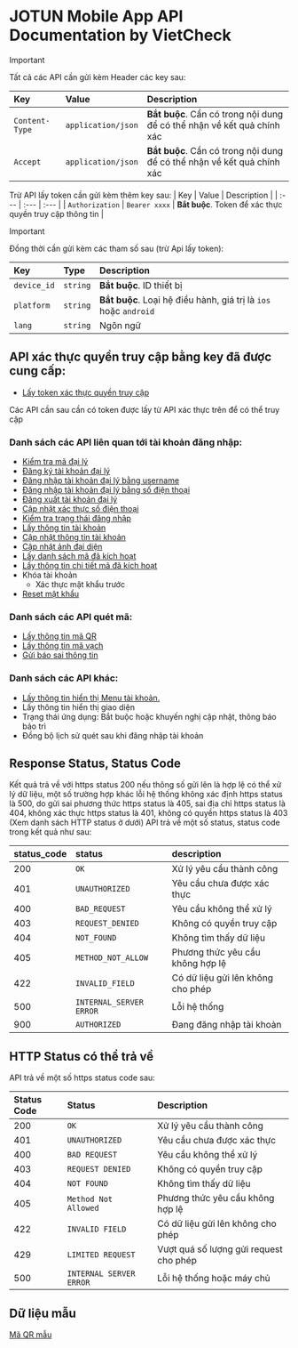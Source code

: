 # JOTUN Mobile App API Documentation by VietCheck

> [!IMPORTANT]
> Tất cả các API cần gửi kèm Header các key sau:

| Key | Value | Description |
| :--- | :--- | :--- |
| `Content-Type` | `application/json` | **Bắt buộc**. Cần có trong nội dung để có thể nhận về kết quả chính xác |
| `Accept` | `application/json` | **Bắt buộc**. Cần có trong nội dung để có thể nhận về kết quả chính xác |

Trừ API lấy token cần gửi kèm thêm key sau:
| Key | Value | Description |
| :--- | :--- | :--- |
| `Authorization` | `Bearer xxxx` | **Bắt buộc**. Token để xác thực quyền truy cập thông tin |

> [!IMPORTANT]
> Đồng thời cần gửi kèm các tham số sau (trừ Api lấy token):

| Key | Type | Description |
| :--- | :--- | :--- |
| `device_id` | `string` | **Bắt buộc**. ID thiết bị |
| `platform` | `string` | **Bắt buộc**. Loại hệ điều hành, giá trị là `ios` hoặc `android` |
| `lang` | `string` | Ngôn ngữ  |

## API xác thực quyền truy cập bằng key đã được cung cấp:

- [Lấy token xác thực quyền truy cập](token-access.md)

Các API cần sau cần có token được lấy từ API xác thực trên để có thể truy cập

### Danh sách các API liên quan tới tài khoản đăng nhập:

- [Kiểm tra mã đại lý](agent-check.md)
- [Đăng ký tài khoản đại lý](register.md)
- [Đăng nhập tài khoản đại lý bằng username](login.md)
- [Đăng nhập tài khoản đại lý bằng số điện thoại](login-phone.md)
- [Đăng xuất tài khoản đại lý](logout.md)
- [Cập nhật xác thực số điện thoại](phone-verify-update.md)
- [Kiểm tra trạng thái đăng nhập](check-login-status.md)
- [Lấy thông tin tài khoản](user.md)
- [Cập nhật thông tin tài khoản](update-user.md)
- [Cập nhật ảnh đại diện](change-avatar.md)
- [Lấy danh sách mã đã kích hoạt](actived-codes.md)
- [Lấy thông tin chi tiết mã đã kích hoạt](code-detail.md)
- Khóa tài khoản
   - Xác thực mật khẩu trước
- [Reset mật khẩu](reset-pass.md)

### Danh sách các API quét mã:

- [Lấy thông tin mã QR](qr.md)
- [Lấy thông tin mã vạch](barcode.md)
- [Gửi báo sai thông tin](report.md)

### Danh sách các API khác:

- [Lấy thông tin hiển thị Menu tài khoản.](user-menu.md)
- Lấy thông tin hiển thị giao diện
- Trạng thái ứng dụng: Bắt buộc hoặc khuyến nghị cập nhật, thông báo bảo trì
- Đồng bộ lịch sử quét sau khi đăng nhập tài khoản

## Response Status, Status Code
Kết quả trả về với https status 200 nếu thông số gửi lên là hợp lệ có thể xử lý dữ liệu, một số trường hợp khác lỗi hệ thống không xác định https status là 500, do gửi sai phương thức https status là 405, sai địa chỉ https status là 404, không xác thực https status là 401, không có quyền https status là 403 (Xem danh sách HTTP status ở dưới)
API trả về một số status, status code trong kết quả như sau:

| status_code | status | description
| :--- | :--- | :--- | 
| 200 | `OK` | Xử lý yêu cầu thành công |
| 401 | `UNAUTHORIZED` | Yêu cầu chưa được xác thực |
| 400 | `BAD_REQUEST` | Yêu cầu không thể xử lý |
| 403 | `REQUEST_DENIED` | Không có quyền truy cập |
| 404 | `NOT_FOUND` | Không tìm thấy dữ liệu |
| 405 | `METHOD_NOT_ALLOW` | Phương thức yêu cầu không hợp lệ |
| 422 | `INVALID_FIELD` | Có dữ liệu gửi lên không cho phép |
| 500 | `INTERNAL_SERVER ERROR` | Lỗi hệ thống |
| 900 | `AUTHORIZED` | Đang đăng nhập tài khoản |

## HTTP Status có thể trả về

API trả về một số https status code sau:

| Status Code | Status | Description
| :--- | :--- | :--- | 
| 200 | `OK` | Xử lý yêu cầu thành công |
| 401 | `UNAUTHORIZED` | Yêu cầu chưa được xác thực |
| 400 | `BAD REQUEST` | Yêu cầu không thể xử lý |
| 403 | `REQUEST DENIED` | Không có quyền truy cập |
| 404 | `NOT FOUND` | Không tìm thấy dữ liệu |
| 405 | `Method Not Allowed` | Phương thức yêu cầu không hợp lệ |
| 422 | `INVALID FIELD` | Có dữ liệu gửi lên không cho phép |
| 429 | `LIMITED REQUEST` | Vượt quá số lượng gửi request cho phép |
| 500 | `INTERNAL SERVER ERROR` | Lỗi hệ thống hoặc máy chủ |

## Dữ liệu mẫu

[Mã QR mẫu](https://docs.google.com/spreadsheets/d/1J38pebblmi-h_Dktxj_mkjy83lNsBOUKWxfD1R-XF00/edit?usp=sharing)
